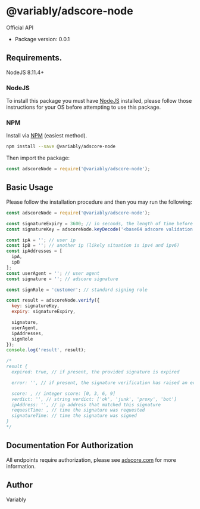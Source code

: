 # @variably/adscore-node

Official API

- Package version: 0.0.1

## Requirements.

NodeJS 8.11.4+

### NodeJS

To install this package you must have [NodeJS](https://nodejs.org/en/download/package-manager/) installed, please follow those instructions for your OS before attempting to use this package.

### NPM

Install via [NPM](https://www.npmjs.com/get-npm) (easiest method).

```sh
npm install --save @variably/adscore-node
```

Then import the package:
```javascript
const adscoreNode = require('@variably/adscore-node');
```

## Basic Usage

Please follow the installation procedure and then you may run the following:

```javascript
const adscoreNode = require('@variably/adscore-node');

const signatureExpiry = 3600; // in seconds, the length of time before the signature is considered expired
const signatureKey = adscoreNode.keyDecode('<base64 adscore validation key>');

const ipA = ''; // user ip
const ipB = ''; // another ip (likely situation is ipv4 and ipv6)
const ipAddresses = [
  ipA,
  ipB
];
const userAgent = ''; // user agent
const signature = ''; // adscore signature

const signRole = 'customer'; // standard signing role

const result = adscoreNode.verify({
  key: signatureKey, 
  expiry: signatureExpiry,

  signature,
  userAgent,
  ipAddresses,
  signRole
});
console.log('result', result);

/*
result {
  expired: true, // if present, the provided signature is expired

  error: '', // if present, the signature verification has raised an error

  score: , // integer score: [0, 3, 6, 9]
  verdict: '', // string verdict: ['ok', 'junk', 'proxy', 'bot']
  ipAddress: '', // ip address that matched this signature
  requestTime: , // time the signature was requested
  signatureTime: // time the signature was signed
}
*/
```

## Documentation For Authorization

 All endpoints require authorization, please see [adscore.com](https://adscore.com) for more information.


## Author

 Variably